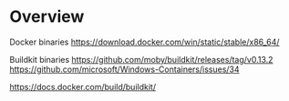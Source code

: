 # Overview

Docker binaries
https://download.docker.com/win/static/stable/x86_64/

Buildkit binaries
https://github.com/moby/buildkit/releases/tag/v0.13.2
https://github.com/microsoft/Windows-Containers/issues/34

https://docs.docker.com/build/buildkit/


